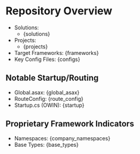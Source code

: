 # Repository Overview
- Solutions:
  - {solutions}
- Projects:
  - {projects}
- Target Frameworks: {frameworks}
- Key Config Files: {configs}

## Notable Startup/Routing
- Global.asax: {global_asax}
- RouteConfig: {route_config}
- Startup.cs (OWIN): {startup}

## Proprietary Framework Indicators
- Namespaces: {company_namespaces}
- Base Types: {base_types}
